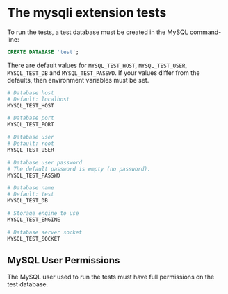 # The mysqli extension tests

To run the tests, a test database must be created in the MySQL command-line:  
```sql
CREATE DATABASE 'test';
```

There are default values for `MYSQL_TEST_HOST`, `MYSQL_TEST_USER`, `MYSQL_TEST_DB` and `MYSQL_TEST_PASSWD`. If your values differ from the defaults, then environment variables must be set.

```bash
# Database host
# Default: localhost
MYSQL_TEST_HOST

# Database port
MYSQL_TEST_PORT

# Database user
# Default: root
MYSQL_TEST_USER

# Database user password
# The default password is empty (no password).
MYSQL_TEST_PASSWD

# Database name
# Default: test
MYSQL_TEST_DB

# Storage engine to use
MYSQL_TEST_ENGINE

# Database server socket
MYSQL_TEST_SOCKET
```

## MySQL User Permissions

The MySQL user used to run the tests must have full permissions on the test database.